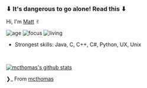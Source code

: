 ### ⬇︎ It's dangerous to go alone! Read this ⬇︎
Hi, I'm [Matt](https://mcthomas.github.io) ✌︎

![age](https://img.shields.io/badge/age-22-red)
![focus](https://img.shields.io/badge/focus-software_dev-brightgreen)
![living](https://img.shields.io/badge/living-Madison-blue)

- Strongest skills: Java, C, C++, C#, Python, UX, Unix 

<br />

[![mcthomas's github stats](https://imwnk-github-stats.vercel.app/api?username=mcthomas&show_icons=true&title_color=fff&icon_color=ff00ff&text_color=9f9f9f&bg_color=151515)](https://github.com/mcthomas)


❯_ From [mcthomas](https://github.com/mcthomas)
